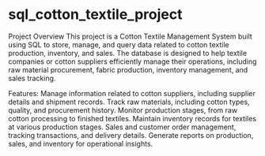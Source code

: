 # sql_cotton_textile_project

Project Overview
This project is a Cotton Textile Management System built using SQL to store, manage, and query data related to cotton textile production, inventory, and sales. The database is designed to help textile companies or cotton suppliers efficiently manage their operations, including raw material procurement, fabric production, inventory management, and sales tracking.

Features:
Manage information related to cotton suppliers, including supplier details and shipment records.
Track raw materials, including cotton types, quality, and procurement history.
Monitor production stages, from raw cotton processing to finished textiles.
Maintain inventory records for textiles at various production stages.
Sales and customer order management, tracking transactions, and delivery details.
Generate reports on production, sales, and inventory for operational insights.
